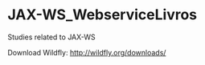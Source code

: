 # JAX-WS_WebserviceLivros
Studies related to JAX-WS

Download Wildfly: http://wildfly.org/downloads/
